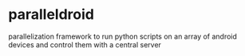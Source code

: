 # paralleldroid
parallelization framework to run python scripts on an array of android devices and control them with a central server
